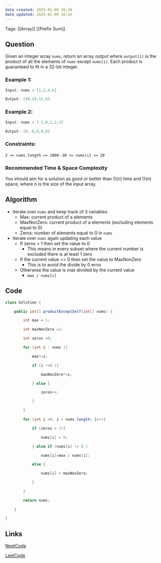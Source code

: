 ```yaml
---
date created: 2025-01-09 16:34
date updated: 2025-01-09 16:42
---
```


Tags: [[Array]] [[Prefix Sum]]

## Question

Given an integer array `nums`, return an array output where `output[i]` is the product of all the elements of `nums` except `nums[i]`.
Each product is guaranteed to fit in a 32-bit integer.

### Example 1:

```java
Input: nums = [1,2,4,6]

Output: [48,24,12,8]

```

### Example 2:

```java
Input: nums = [-1,0,1,2,3]

Output: [0,-6,0,0,0]

```

### Constraints:

`2 <= nums.length <= 1000`
`-20 <= nums[i] <= 20`

### Recommended Time & Space Complexity

You should aim for a solution as good or better than O(n) time and O(n) space, where n is the size of the input array.

## Algorithm
- Iterate over `nums` and keep track of 3 variables 
	- Max: current product of a elements 
	- MaxNonZero: current product of a elements (excluding elements equal to 0)
	- Zeros: number of elements equal to 0 in `nums`
- Iterate over `nums` again updating each value 
	- If zeros > 1 then set the value to 0 
		- This means in every subset where the current number is excluded there is at least 1 zero
	- If the current value == 0 then set the value to MaxNonZero 
		- This is to avoid the divide by 0 error 
	- Otherwise the value is max divided by the current value 
		- `max / nums[i]`
## Code

```java
class Solution {

    public int[] productExceptSelf(int[] nums) {

        int max = 1;

        int maxNonZero =1;

        int zeros =0;

        for (int i : nums ){

            max*=i;

            if (i !=0 ){

                maxNonZero*=i;

            } else {

                zeros++;

            }

        }

        for (int i =0; i < nums.length; i++){

            if (zeros > 1){

                nums[i] = 0;

            } else if (nums[i] != 0 )

                nums[i]=max / nums[i];

            else {

                nums[i] = maxNonZero;

            }

        }

        return nums;

    }

}
```

## Links

[NeetCode](https://neetcode.io/problems/products-of-array-discluding-self)

[LeetCode](https://leetcode.com/problems/encode-and-decode-strings/)
